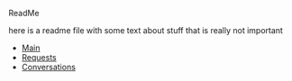 <head>
  <link rel="stylesheet" type="text/css" href="theme.css">
</head>

ReadMe

here is a readme file with some text about stuff that is really not important

<ul class="list-inline tabs-underlined">
  <li>
    <a href="MarkdownExample" title="Markdown Example Link">Main</a>
  </li>
  <li>
    <a href="#" class="tab-underlined">Requests</a>
  </li>
  <li>
    <a href="#" class="tab-underlined">Conversations</a>
  </li>
</ul>
